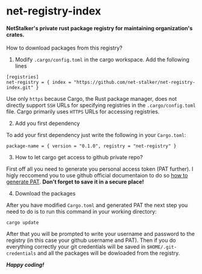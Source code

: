 
# net-registry-index

#### NetStalker's private rust package registry for maintaining organization's crates.

How to download packages from this registry?

1. Modify `.cargo/config.toml` in the cargo workspace. Add the following lines

```
[registries]
net-registry = { index = "https://github.com/net-stalker/net-registry-index.git" }
```
Use only `https` because Cargo, the Rust package manager, does not directly support `SSH` URLs for specifying registries in the `.cargo/config.toml` file. Cargo primarily uses `HTTPS` URLs for accessing registries.

2. Add you first dependency

To add your first dependency just write the following in your `Cargo.toml`:
```
package-name = { version = "0.1.0", registry = "net-registry" }
```

3. How to let cargo get access to github private repo? 

First off all you need to generate you personal access token (PAT further). I higly reccomend you to use github official documentaion to do so [how to generate PAT](https://docs.github.com/en/authentication/keeping-your-account-and-data-secure/managing-your-personal-access-tokens#creating-a-personal-access-token-classic). **Don't forget to save it in a secure place!**

4. Download the packages

After you have modified `Cargo.toml` and generated PAT the next step you need to do is to run this command in your working directory:

```
cargo update
```
After that you will be prompted to write your username and password to the registry (in this case your github username and PAT). Then if you do everything correctly your git credentials will be saved in 
`$HOME/.git-credentials` and all the packages will be dowloaded from the registry.

***Happy coding!***
